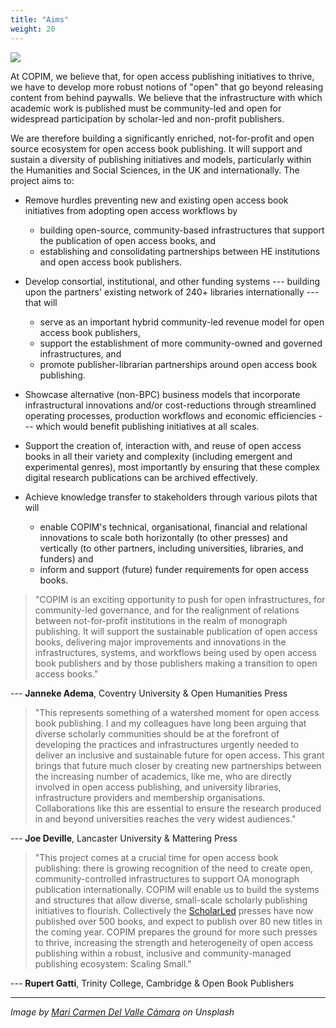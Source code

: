 ```yaml
---
title: "Aims"
weight: 20
---
```


![](/images/mari-carmen-del-valle-camara-oUts1FvnwPI-unsplash-cropped.jpg)


At COPIM, we believe that, for open access publishing initiatives to thrive, we have to develop more robust notions of "open" that go beyond releasing content from behind paywalls. We believe that the infrastructure with which academic work is published must be community-led and open for widespread participation by scholar-led and
non-profit publishers.  

We are therefore building a significantly enriched, not-for-profit and open source ecosystem for open access book publishing. It will support and sustain a diversity of publishing initiatives and models, particularly within the Humanities and Social Sciences, in the UK and internationally. The project aims to:

* Remove hurdles preventing new and existing open access book initiatives from adopting open access workflows by

  * building open-source, community-based infrastructures that support the publication of open access books, and
  * establishing and consolidating partnerships between HE institutions and open access book publishers.

* Develop consortial, institutional, and other funding systems --- building upon the partners' existing network of 240+ libraries internationally --- that will

  * serve as an important hybrid community-led revenue model for open access book publishers,
  * support the establishment of more community-owned and governed infrastructures, and
  * promote publisher-librarian partnerships around open access book publishing.

* Showcase alternative (non-BPC) business models that incorporate infrastructural innovations and/or cost-reductions through streamlined operating processes, production workflows and economic efficiencies --- which would benefit publishing initiatives at all scales.
* Support the creation of, interaction with, and reuse of open access books in all their variety and complexity (including emergent and experimental genres), most importantly by ensuring that these complex digital research publications can be archived effectively.
* Achieve knowledge transfer to stakeholders through various pilots that will

  * enable COPIM's technical, organisational, financial and relational innovations to scale both horizontally (to other presses) and vertically (to other partners, including universities, libraries, and funders) and
  * inform and support (future) funder requirements for open access books.  

> "COPIM is an exciting opportunity to push for open infrastructures, for community-led governance, and for the realignment of relations between not-for-profit institutions in the realm of monograph publishing. It will support the sustainable publication of open access books, delivering major improvements and innovations in the infrastructures, systems, and workflows being used by open access book publishers and by those publishers making a transition to open access books."

--- **Janneke Adema**, Coventry University & Open Humanities Press  

> "This represents something of a watershed moment for open access book publishing. I and my colleagues have long been arguing that diverse scholarly communities should be at the forefront of developing the practices and infrastructures urgently needed to deliver an inclusive and sustainable future for open access. This grant brings that future much closer by creating new partnerships between the increasing number of academics, like me, who are directly involved in open access publishing, and university libraries, infrastructure providers and membership organisations. Collaborations like this are essential to ensure the research produced in and beyond universities reaches the very widest audiences."

--- **Joe Deville**, Lancaster University & Mattering Press  

> "This project comes at a crucial time for open access book publishing: there is growing recognition of the need to create open, community-controlled infrastructures to support OA monograph publication internationally. COPIM will enable us to build the systems and structures that allow diverse, small-scale scholarly publishing initiatives to flourish. Collectively the [ScholarLed](https://scholarled.org/) presses have now published over 500 books, and expect to publish over 80 new titles in the coming year. COPIM prepares the ground for more such presses to thrive, increasing the strength and heterogeneity of open access publishing within a robust, inclusive and community-managed publishing ecosystem: Scaling Small."

--- **Rupert Gatti**, Trinity College, Cambridge & Open Book Publishers   

---

_Image by [Mari Carmen Del Valle Cámara](https://unsplash.com/photos/oUts1FvnwPI) on Unsplash_
